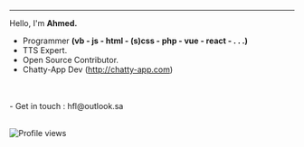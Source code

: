
---

Hello, I'm **Ahmed.** 
- Programmer **(vb - js - html - (s)css - php - vue - react - . . .)**
- TTS Expert.
- Open Source Contributor.
- Chatty-App Dev (http://chatty-app.com)
<br>
<br>
- Get in touch : hfl@outlook.sa
<br>
<br>

![Profile views](https://gpvc.arturio.dev/ahmedbinmoh) 
